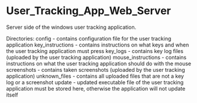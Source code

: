# User_Tracking_App_Web_Server
Server side of the windows user tracking application.

Directories:
config - contains configuration file for the user tracking application
key_instructions - contains instructions on what keys and when the user tracking application must press
key_logs - contains key log files (uploaded by the user tracking application)
mouse_instructions - contains instructions on what the user tracking application should do with the mouse
screenshots - contains taken screenshots (uploaded by the user tracking application)
unknown_files - contains all uploaded files that are not a key log or a screenshot
update - updated executable file of the user tracking application must be stored here, otherwise the application will not update itself
